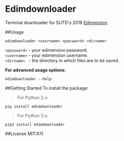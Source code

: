 # Edimdownloader
Terminal downloader for SUTD's 2016 [Edimension](https://www.edimension.sutd.edu.sg). 

##Usage

    edimdownloader <username> <password> <dirname>

`<password>` - your edimension password.  
`<username>` - your edimension username.    
`<dirname>` &nbsp;  - the directory in which files are to be saved.

  
**For advanced usage options**:  
    
    edimdownloader --help


##Getting Started
To install the package:

  >For Python 2.x:
    
    pip install edimdownloader
    
  >For Python 3.x:
  
    pip3 install edimdownloader
    
##License
MIT/X11

